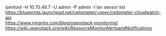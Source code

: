 ipmitool -H 10.70.48.7 -U admin -P admin -I lan sensor list   
https://blueprints.launchpad.net/ceilometer/+spec/ceilometer-cloudwatch-api   
https://www.mirantis.com/blog/openstack-monitoring/   
https://wiki.openstack.org/wiki/ResourceMonitorAlertsandNotifications   
